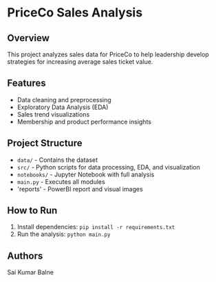 # PriceCo Sales Analysis

## Overview
This project analyzes sales data for PriceCo to help leadership develop strategies for increasing average sales ticket value.

## Features
- Data cleaning and preprocessing
- Exploratory Data Analysis (EDA)
- Sales trend visualizations
- Membership and product performance insights

## Project Structure
- `data/` - Contains the dataset
- `src/` - Python scripts for data processing, EDA, and visualization
- `notebooks/` - Jupyter Notebook with full analysis
- `main.py` - Executes all modules
-  'reports' - PowerBI report and visual images 

## How to Run
1. Install dependencies: `pip install -r requirements.txt`
2. Run the analysis: `python main.py`

## Authors
Sai Kumar Balne
